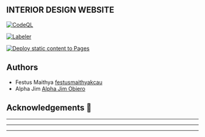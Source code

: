 ## INTERIOR DESIGN WEBSITE


[![CodeQL](https://github.com/festusmaithyakcau/INTERIOR_DESIGN_CLIENT_WEBSITE/actions/workflows/codeql.yml/badge.svg)](https://github.com/festusmaithyakcau/INTERIOR_DESIGN_CLIENT_WEBSITE/actions/workflows/codeql.yml)

[![Labeler](https://github.com/festusmaithyakcau/INTERIOR_DESIGN_CLIENT_WEBSITE/actions/workflows/label.yml/badge.svg)](https://github.com/festusmaithyakcau/INTERIOR_DESIGN_CLIENT_WEBSITE/actions/workflows/label.yml)

[![Deploy static content to Pages](https://github.com/festusmaithyakcau/INTERIOR_DESIGN_CLIENT_WEBSITE/actions/workflows/static.yml/badge.svg)](https://github.com/festusmaithyakcau/INTERIOR_DESIGN_CLIENT_WEBSITE/actions/workflows/static.yml)


## Authors

* Festus Maithya [festusmaithyakcau](https://github.com/festusmaithyakcau)
* Alpha Jim  [Alpha Jim Obiero](https://github.com/AlphaJim)

## Acknowledgements :pray:

________________________
_________________________
___________________________


